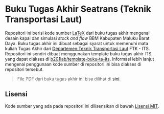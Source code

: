 # Buku Tugas Akhir Seatrans (Teknik Transportasi Laut)

Repositori ini berisi kode sumber [LaTeX](https://www.latex-project.org/) dari buku tugas akhir mengenai desain kapal dan simulasi _stock and flow_ BBM Kabupaten Maluku Barat Daya.
Buku tugas akhir ini dibuat sebagai syarat untuk memenuhi mata kuliah Tugas Akhir dari [Departemen Teknik Transportasi Laut](https://www.its.ac.id/seatrans/id/beranda-2/) FTK - ITS.
Repositori ini sendiri dibuat menggunakan template buku tugas akhir ITS yang dapat diakses di [b201lab/template-buku-ta-its](https://github.com/b201lab/template-buku-ta-its).
Informasi lebih lanjut mengenai penggunaan kode sumber di repositori ini bisa diakses di repositori tersebut.

> File PDF dari buku tugas akhir ini bisa dilihat di [sini](https://github.com/lintang-alnjeporowiy/TA_SEM9/blob/main/main.pdf).

## Lisensi

Kode sumber yang ada pada repositori ini dilisensikan di bawah [Lisensi MIT](./LICENSE).
